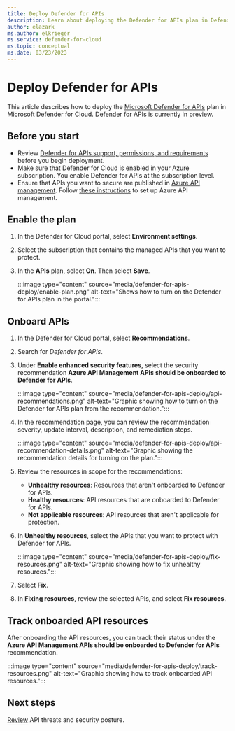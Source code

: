 ```yaml
---
title: Deploy Defender for APIs 
description: Learn about deploying the Defender for APIs plan in Defender for Cloud
author: elazark
ms.author: elkrieger
ms.service: defender-for-cloud
ms.topic: conceptual
ms.date: 03/23/2023
---
```

# Deploy Defender for APIs 

This article describes how to deploy the [Microsoft Defender for APIs](defender-for-apis-introduction.md) plan in Microsoft Defender for Cloud. Defender for APIs is currently in preview.

## Before you start

- Review [Defender for APIs support, permissions, and requirements](defender-for-apis-introduction.md) before you begin deployment.
- Make sure that Defender for Cloud is enabled in your Azure subscription. You enable Defender for APIs at the subscription level.
- Ensure that APIs you want to secure are published in [Azure API management](/azure/api-management/api-management-key-concepts). Follow [these instructions](/azure/api-management/get-started-create-service-instance) to set up Azure API management.

## Enable the plan

1. In the Defender for Cloud portal, select **Environment settings**.
1. Select the subscription that contains the managed APIs that you want to protect. 
1. In the **APIs** plan, select **On**. Then select **Save**.

    :::image type="content" source="media/defender-for-apis-deploy/enable-plan.png" alt-text="Shows how to turn on the Defender for APIs plan in the portal.":::

## Onboard APIs

1. In the Defender for Cloud portal, select **Recommendations**.
1. Search for *Defender for APIs*.
1. Under **Enable enhanced security features**, select the security recommendation **Azure API Management APIs should be onboarded to Defender for APIs**.

    :::image type="content" source="media/defender-for-apis-deploy/api-recommendations.png" alt-text="Graphic showing how to turn on the Defender for APIs plan from the recommendation.":::

1. In the recommendation page, you can review the recommendation severity, update interval, description, and remediation steps.

    :::image type="content" source="media/defender-for-apis-deploy/api-recommendation-details.png" alt-text="Graphic showing the recommendation details for turning on the plan.":::

1. Review the resources in scope for the recommendations:
    - **Unhealthy resources**: Resources that aren't onboarded to Defender for APIs.
    - **Healthy resources**: API resources that are onboarded to Defender for APIs.
    - **Not applicable resources**: API resources that aren't applicable for protection.

1. In **Unhealthy resources**, select the APIs that you want to protect with Defender for APIs.

    :::image type="content" source="media/defender-for-apis-deploy/fix-resources.png" alt-text="Graphic showing how to fix unhealthy resources.":::

1. Select **Fix**. 
1. In **Fixing resources**, review the selected APIs, and select **Fix resources**.


## Track onboarded API resources

After onboarding the API resources, you can track their status under the **Azure API Management APIs should be onboarded to Defender for APIs** recommendation.

:::image type="content" source="media/defender-for-apis-deploy/track-resources.png" alt-text="Graphic showing how to track onboarded API resources.":::


## Next steps

[Review](defender-for-apis-posture.md) API threats and security posture.

